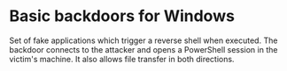 # Basic backdoors for Windows
Set of fake applications which trigger a reverse shell when executed.
The backdoor connects to the attacker and opens a PowerShell session in the victim's machine. It also allows file transfer in both directions.

